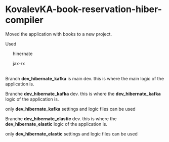 # KovalevKA-book-reservation-hiber-compiler

Moved the application with books to a new project.
<p>Used</p> 
<ul>hinernate</ul>
<ul>jax-rx</ul>

<br/>
Branch <b>dev_hibernate_kafka</b> is main dev. this is where the main logic of the application is. 

<p>Branche <b>dev_hibernate_kafka</b> dev. this is where the <b>dev_hibernate_kafka</b> logic of the application is.</p>
only <b>dev_hibernate_kafka</b> settings  and logic files can be used

<p>Branche <b>dev_hibernate_elastic</b> dev. this is where the <b>dev_hibernate_elastic</b> logic of the application is.</p>
only <b>dev_hibernate_elastic</b> settings  and logic files can be used

